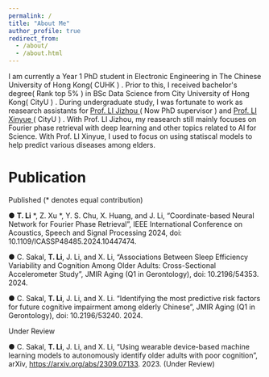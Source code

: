 ```yaml
---
permalink: /
title: "About Me"
author_profile: true
redirect_from: 
  - /about/
  - /about.html
---
```


I am currently a Year 1 PhD student in Electronic Engineering in The Chinese University of Hong Kong( CUHK ) . Prior to this, I received bachelor's degree( Rank top 5% ) in BSc Data Science from City University of Hong Kong( CityU ) . During undergraduate study, I was fortunate to work as reasearch assistants for [ Prof. LI Jizhou ]( http://jizhou.li ) ( Now PhD supervisor ) and [ Prof. LI Xinyue ]( https://www.xli-lab.com/ ) ( CityU ) . With Prof. LI Jizhou, my reasearch still mainly focuses on Fourier phase retrieval with deep learning and other topics related to AI for Science. With Prof. LI Xinyue, I used to focus on using statiscal models to help predict various diseases among elders.



Publication
======
Published (* denotes equal contribution)

● **T. Li** *, Z. Xu *, Y. S. Chu, X. Huang, and J. Li, “Coordinate-based Neural Network for Fourier Phase Retrieval”,
IEEE International Conference on Acoustics, Speech and Signal Processing 2024, doi: 10.1109/ICASSP48485.2024.10447474.

● C. Sakal, **T. Li**, J. Li, and X. Li, “Associations Between Sleep Efficiency Variability and Cognition Among Older
Adults: Cross-Sectional Accelerometer Study”, JMIR Aging (Q1 in Gerontology), doi: 10.2196/54353. 2024.

● C. Sakal, **T. Li**, J. Li, and X. Li. “Identifying the most predictive risk factors for future cognitive impairment among
elderly Chinese”, JMIR Aging (Q1 in Gerontology), doi: 10.2196/53240. 2024.

Under Review

● C. Sakal, **T. Li**, J. Li, and X. Li, “Using wearable device-based machine learning models to autonomously identify
older adults with poor cognition”, arXiv, https://arxiv.org/abs/2309.07133. 2023. (Under Review)
